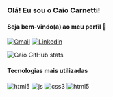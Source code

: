 

### Olá! Eu sou o Caio Carnetti!
#### Seja bem-vindo(a) ao meu perfil 👋

[![Gmail](https://img.shields.io/badge/Gmail-D14836?style=for-the-badge&logo=gmail&logoColor=white)](chcarnetti20@gmail.com)
[![Linkedin](https://img.shields.io/badge/LinkedIn-0077B5?style=for-the-badge&logo=linkedin&logoColor=white)]([chcarnetti20@gmail.com](https://www.linkedin.com/in/caio-henrique-teixeira-silva-carnetti-9272572bb/))

![Caio GitHub stats](https://github-readme-stats.vercel.app/api?username=caiohc28&show_icons=true&theme=dracula)

#### Tecnologias mais utilizadas

<div style="display: inline_block">
<img align="center" alt="html5" src="https://img.shields.io/badge/HTML5-E34F26?style=for-the-badge&logo=html5&logoColor=white" /> 
<img align="center" alt="js" src="    https://img.shields.io/badge/JavaScript-F7DF1E?style=for-the-badge&logo=javascript&logoColor=black" /> 
<img align="center" alt="css3" src="    https://img.shields.io/badge/CSS3-1572B6?style=for-the-badge&logo=css3&logoColor=white"/> 
<img align="center" alt="html5" src="    https://img.shields.io/badge/Python-14354C?style=for-the-badge&logo=python&logoColor=white"> 
</div><br/>
